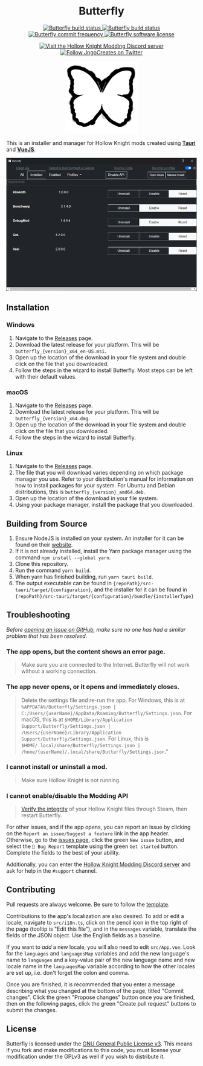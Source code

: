 <h1 align='center'><b>Butterfly</b></h1>
<p align='center'>
    <a href="https://github.com/jngo102/Butterfly/actions/workflows/main.yml">
        <img src="https://img.shields.io/github/workflow/status/jngo102/Butterfly/Publish" 
             alt="Butterfly build status">
    </a>
    <a href="https://github.com/jngo102/Butterfly">
        <img src="https://img.shields.io/github/downloads/jngo102/Butterfly/total" 
             alt="Butterfly build status">
    </a>
    <a href="https://github.com/jngo102/Butterfly/commits">
        <img src="https://img.shields.io/github/commit-activity/m/jngo102/Butterfly"
             alt="Butterfly commit frequency">
    </a>
    <a href="https://github.com/jngo102/Butterfly/blob/main/LICENSE.md">
        <img src="https://img.shields.io/github/license/jngo102/Butterfly"
             alt="Butterfly software license">
    </a>
</p>
<p align='center'>
    <a href="https://discord.gg/VDsg3HmWuB">
        <img src="https://img.shields.io/discord/879125729936298015?logo=discord"
            alt="Visit the Hollow Knight Modding Discord server">
    </a>
    <a href="https://twitter.com/intent/follow?screen_name=JngoCreates">
        <img src="https://img.shields.io/twitter/follow/JngoCreates?style=social&logo=twitter"
             alt="Follow JngoCreates on Twitter">
    </a>

<p align='center'>
    <img src='./src-tauri/icons/icon.png' 
         alt='Butterfly logo' 
         width='192'
         height='192'/>
</p>

This is an installer and manager for Hollow Knight mods created using [**Tauri**](https://github.com/tauri-apps/tauri/) and [**VueJS**](https://github.com/vuejs/core/).

![Butterfly screenshot](/images/window.png)

## **Installation**
### Windows
1. Navigate to the [Releases](https://github.com/jngo102/Butterfly/releases) page.
2. Download the latest release for your platform. This will be `butterfly_{version}_x64_en-US.msi`.
3. Open up the location of the download in your file system and double click on the file that you downloaded.
4. Follow the steps in the wizard to install Butterfly. Most steps can be left with their default values.

### macOS
1. Navigate to the [Releases](https://github.com/jngo102/Butterfly/releases) page.
2. Download the latest release for your platform. This will be `butterfly_{version}_x64.dmg`.
3. Open up the location of the download in your file system and double click on the file that you downloaded.
4. Follow the steps in the wizard to install Butterfly.

### Linux
1. Navigate to the [Releases](https://github.com/jngo102/Butterfly/releases) page.
2. The file that you will download varies depending on which package manager you use. Refer to your distribution's manual for information on how to install packages for your system. For Ubuntu and Debian distributions, this is `butterfly_{version}_amd64.deb`.
3. Open up the location of the download in your file system.
4. Using your package manager, install the package that you downloaded.

## **Building from Source**
1. Ensure NodeJS is installed on your system. An installer for it can be found on their [website](https://nodejs.org/en/download/).
2. If it is not already installed, install the Yarn package manager using the command `npm install --global yarn`.
3. Clone this repository.
4. Run the command `yarn build`.
5. When yarn has finished building, run `yarn tauri build`.
6. The output executable can be found in `{repoPath}/src-tauri/target/{configuration}`, and the installer for it can be found in `{repoPath}/src-tauri/target/{configuration}/bundle/{installerType}`

## **Troubleshooting**
*Before [opening an issue on GitHub](https://github.com/jngo102/Butterfly/issues), make sure no one has had a similar problem that has been resolved.*

### The app opens, but the content shows an error page.
>Make sure you are connected to the Internet. Butterfly will not work without a working connection.

### The app never opens, or it opens and immediately closes.
>Delete the settings file and re-run the app. For Windows, this is at `%APPDATA%/Butterfly/Settings.json | C:/Users/{userName}/AppData/Roaming/Butterfly/Settings.json`. For macOS, this is at `$HOME/Library/Application Support/Butterfly/Settings.json | /Users/{userName}/Library/Application Support/Butterfly/Settings.json`. For Linux, this is `$HOME/.local/share/Butterfly/Settings.json | /home/{userName}/.local/share/Butterfly/Settings.json`."

### I cannot install or uninstall a mod.
>Make sure Hollow Knight is not running.

### I cannot enable/disable the Modding API
>[Verify the integrity](https://help.steampowered.com/en/faqs/view/0C48-FCBD-DA71-93EB) of your Hollow Knight files through Steam, then restart Butterfly.

For other issues, and if the app opens, you can report an issue by clicking on the `Report an issue/Suggest a feature` link in the app header. Otherwise, go to the [issues page](https://github.com/jngo102/Butterfly/issues?q=is%3Aissue), click the green `New issue` button, and select the `🦋 Bug Report` template using the green `Get started` button. Complete the fields to the best of your ability.

Additionally, you can enter the [Hollow Knight Modding Discord server](https://discord.gg/VDsg3HmWuB) and ask for help in the `#support` channel.

## **Contributing**
Pull requests are always welcome. Be sure to follow the [template](https://github.com/jngo102/Butterfly/blob/main/.github/PULL_REQUEST_TEMPLATE/pull_request.md).

Contributions to the app's localization are also desired. To add or edit a locale, navigate to `src/i18n.ts`, click on the pencil icon in the top right of the page (tooltip is "Edit this file"), and in the `messages` variable, translate the fields of the JSON object. Use the English fields as a baseline.

If you want to *add* a new locale, you will also need to edit `src/App.vue`. Look for the `languages` and `languagesMap` variables and add the new language's name to `languages` and a key-value pair of the new language name and new locale name in the `languagesMap` variable according to how the other locales are set up, i.e. don't forget the colon and comma.

Once you are finished, it is recommended that you enter a message describing what you changed at the bottom of the page, titled "Commit changes". Click the green "Propose changes" button once you are finished, then on the following pages, click the green "Create pull request" buttons to submit the changes.

## **License**
Butterfly is licensed under the [GNU General Public License v3](https://www.gnu.org/licenses/gpl-3.0.en.html). This means if you fork and make modifications to this code, you must license your modification under the GPLv3 as well if you wish to distribute it.